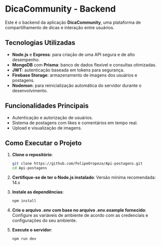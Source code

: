 # DicaCommunity - Backend

Este é o backend da aplicação **DicaCommunity**, uma plataforma de compartilhamento de dicas e interação entre usuários.

## Tecnologias Utilizadas

- **Node.js** e **Express**: para criação de uma API segura e de alto desempenho.
- **MongoDB** com **Prisma**: banco de dados flexível e consultas otimizadas.
- **JWT**: autenticação baseada em tokens para segurança.
- **Firebase Storage**: armazenamento de imagens dos usuários e postagens.
- **Nodemon**: para reinicialização automática do servidor durante o desenvolvimento.

## Funcionalidades Principais

- Autenticação e autorização de usuários.
- Sistema de postagens com likes e comentários em tempo real.
- Upload e visualização de imagens.

## Como Executar o Projeto

1. **Clone o repositório**:
   ```bash
   git clone https://github.com/FelipeOropeza/Api-postagens.git
   cd Api-postagens

2. **Certifique-se de ter o Node.js instalado**:
  Versão mínima recomendada: 14.x

3. **Instale as dependências**:
   ```bash
   npm install

4. **Crie o arquivo .env com base no arquivo .env.example fornecido**:
   Configure as variáveis de ambiente de acordo com as credenciais e configurações do seu ambiente.

5. **Execute o servidor**:
    ```bash
    npm run dev
